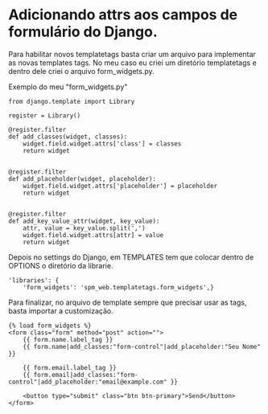 # Adicionando attrs aos campos de formulário do Django.

Para habilitar novos templatetags basta criar um arquivo para implementar as novas templates tags. No meu caso eu criei um diretório templatetags e dentro dele criei o arquivo form_widgets.py.

Exemplo do meu "form_widgets.py"

```
from django.template import Library

register = Library()

@register.filter
def add_classes(widget, classes):
    widget.field.widget.attrs['class'] = classes
    return widget


@register.filter
def add_placeholder(widget, placeholder):
    widget.field.widget.attrs['placeholder'] = placeholder
    return widget


@register.filter
def add_key_value_attr(widget, key_value):
    attr, value = key_value.split(',')
    widget.field.widget.attrs[attr] = value
    return widget
```

Depois no settings do Django, em TEMPLATES tem que colocar dentro de OPTIONS o diretório da librarie.

```
'libraries': {
    'form_widgets': 'spm_web.templatetags.form_widgets',}
```

Para finalizar, no arquivo de template sempre que precisar usar as tags, basta importar a customização.

```
{% load form_widgets %}
<form class="form" method="post" action="">
    {{ form.name.label_tag }}
    {{ form.name|add_classes:"form-control"|add_placeholder:"Seu Nome" }}

    {{ form.email.label_tag }}
    {{ form.email|add_classes:"form-control"|add_placeholder:"email@example.com" }}

    <button type="submit" class="btn btn-primary">Send</button>
</form>
```
